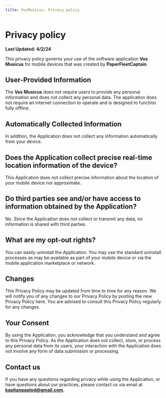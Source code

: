 ```yaml
---
title: VoxMusicus: Privacy policy
---
```

# Privacy policy 

**Last Updated: 4/2/24**

This privacy policy governs your use of the software application **Vox Musicus** for mobile devices that was created by **PaperFleetCaptain**.

## User-Provided Information

The **Vox Musicus** does not require users to provide any personal information and does not collect any personal data. The application does not require an internet connection to operate and is designed to function fully offline.

## Automatically Collected Information

In addition, the Application does not collect any information automatically from your device.

## Does the Application collect precise real-time location information of the device?

This Application does not collect precise information about the location of your mobile device nor approximate.

## Do third parties see and/or have access to information obtained by the Application?

No. Since the Application does not collect or transmit any data, no information is shared with third parties.

## What are my opt-out rights?

You can easily uninstall the Application. You may use the standard uninstall processes as may be available as part of your mobile device or via the mobile application marketplace or network.

## Changes

This Privacy Policy may be updated from time to time for any reason. We will notify you of any changes to our Privacy Policy by posting the new Privacy Policy here. You are advised to consult this Privacy Policy regularly for any changes.

## Your Consent


By using the Application, you acknowledge that you understand and agree to this Privacy Policy. As the Application does not collect, store, or process any personal data from its users, your interaction with the Application does not involve any form of data submission or processing.

## Contact us

If you have any questions regarding privacy while using the Application, or have questions about our practices, please contact us via email at **kapitanpaplod@gmail.com**.